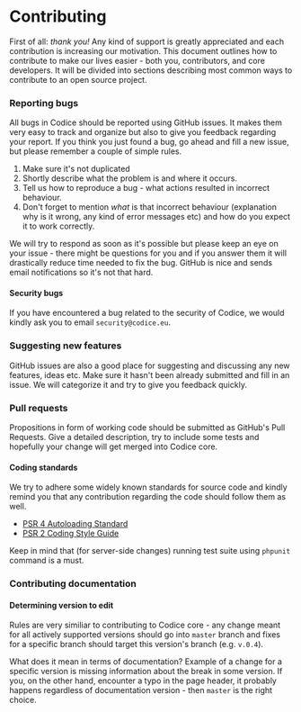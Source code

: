 # Contributing

First of all: *thank you!* Any kind of support is greatly appreciated and each
contribution is increasing our motivation. This document outlines how to
contribute to make our lives easier - both you, contributors, and core developers.
It will be divided into sections describing most common ways to contribute to an open
source project.

### Reporting bugs
All bugs in Codice should be reported using GitHub issues. It makes them very easy
to track and organize but also to give you feedback regarding your report. If you think you
just found a bug, go ahead and fill a new issue, but please remember a couple of simple rules.

1. Make sure it's not duplicated
2. Shortly describe what the problem is and where it occurs.
3. Tell us how to reproduce a bug - what actions resulted in incorrect behaviour.
4. Don't forget to mention *what* is that incorrect behaviour (explanation why is
   it wrong, any kind of error messages etc) and how do you expect it to work correctly.

We will try to respond as soon as it's possible but please keep an eye on your
issue - there might be questions for you and if you answer them it will drastically
reduce time needed to fix the bug. GitHub is nice and sends email notifications so
it's not that hard.

#### Security bugs
If you have encountered a bug related to the security of Codice, we would kindly
ask you to email `security@codice.eu`.

### Suggesting new features
GitHub issues are also a good place for suggesting and discussing any new features,
ideas etc. Make sure it hasn't been already submitted and fill in an issue. We will
categorize it and try to give you feedback quickly.

### Pull requests
Propositions in form of working code should be submitted as GitHub's Pull Requests.
Give a detailed description, try to include some tests and hopefully your change
will get merged into Codice core.

#### Coding standards
We try to adhere some widely known standards for source code and kindly remind you
that any contribution regarding the code should follow them as well.

* [PSR 4 Autoloading Standard](https://github.com/php-fig/fig-standards/blob/master/accepted/PSR-4-autoloader.md)
* [PSR 2 Coding Style Guide](https://github.com/php-fig/fig-standards/blob/master/accepted/PSR-2-coding-style-guide.md)

Keep in mind that (for server-side changes) running test suite using `phpunit` command is a must.

### Contributing documentation
#### Determining version to edit
Rules are very similiar to contributing to Codice core - any change meant for all actively
supported versions should go into `master` branch and fixes for a specific branch should
target this version's branch (e.g. `v.0.4`).

What does it mean in terms of documentation? Example of a change for a specific version is
missing information about the break in some version. If you, on the other hand, encounter
a typo in the page header, it probably happens regardless of documentation version - then
`master` is the right choice.
